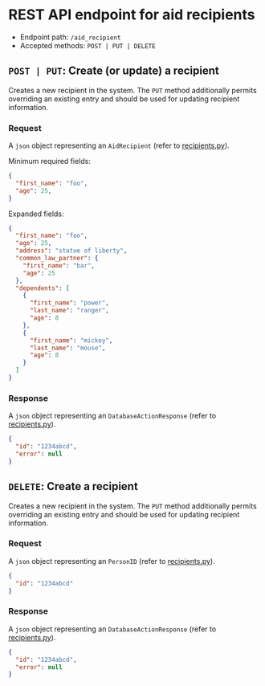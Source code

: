 # REST API endpoint for aid recipients

- Endpoint path: `/aid_recipient`
- Accepted methods: `POST | PUT | DELETE`

## `POST | PUT`: Create (or update) a recipient

Creates a new recipient in the system. The `PUT` method additionally permits overriding an existing entry and should be used for updating recipient information.

### Request

A `json` object representing an `AidRecipient` (refer to [recipients.py][recipients_py]).

Minimum required fields:
```json
{
  "first_name": "foo",
  "age": 25,
}
```

Expanded fields:
```json
{
  "first_name": "foo",
  "age": 25,
  "address": "statue of liberty",
  "common_law_partner": {
    "first_name": "bar",
    "age": 25
  },
  "dependents": [
    {
      "first_name": "power",
      "last_name": "ranger",
      "age": 8
    },
    {
      "first_name": "mickey",
      "last_name": "mouse",
      "age": 8
    }
  ]
}
```

### Response

A `json` object representing an `DatabaseActionResponse` (refer to [recipients.py][responses_py]).

```json
{
  "id": "1234abcd",
  "error": null
}
```

## `DELETE`: Create a recipient

Creates a new recipient in the system. The `PUT` method additionally permits overriding an existing entry and should be used for updating recipient information.

### Request

A `json` object representing an `PersonID` (refer to [recipients.py][recipients_py]).

```json
{
  "id": "1234abcd"
}
```

### Response

A `json` object representing an `DatabaseActionResponse` (refer to [recipients.py][responses_py]).

```json
{
  "id": "1234abcd",
  "error": null
}
```




[recipients_py]: ../../src/recipients.py
[responses_py]: ../../src/responses.py